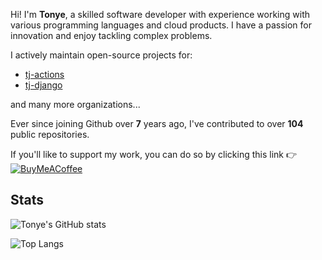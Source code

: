 Hi! I'm **Tonye**, a skilled software developer with experience working with various programming languages and cloud products. I have a passion for innovation and enjoy tackling complex problems.

I actively maintain open-source projects for:
- [tj-actions](https://github.com/tj-actions)
- [tj-django](https://github.com/tj-django)

and many more organizations...

Ever since joining Github over **7** years ago, I've contributed to over **104** public repositories.

If you'll like to support my work, you can do so by clicking this link 👉 [![BuyMeACoffee](https://img.shields.io/badge/Buy%20Me%20a%20Coffee-ffdd00?style=for-the-badge&logo=buy-me-a-coffee&logoColor=black)](https://buymeacoffee.com/jackton1)

## Stats

![Tonye's GitHub stats](https://github-readme-stats-five-phi-49.vercel.app/api?username=jackton1&show_icons=true&theme=transparent&show=reviews,discussions_started,discussions_answered,prs_merged,prs_merged_percentage&role=OWNER,ORGANIZATION_MEMBER,COLLABORATOR)

![Top Langs](https://github-readme-stats-five-phi-49.vercel.app/api/top-langs/?username=jackton1&layout=donut&langs_count=20&theme=transparent&role=OWNER,ORGANIZATION_MEMBER,COLLABORATOR)
